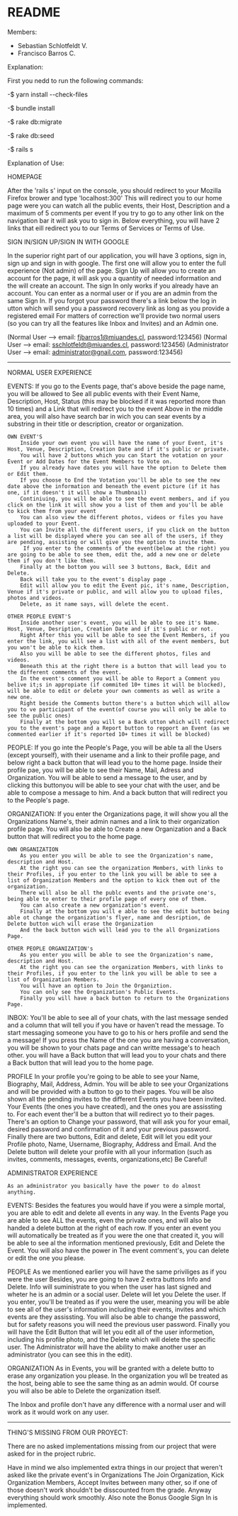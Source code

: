 # README


Members: 
- Sebastian Schlotfeldt V.
- Francisco Barros C.

Explanation:

First you nedd to run the following commands:

-$ yarn install --check-files

-$ bundle install

-$ rake db:migrate

-$ rake db:seed

-$ rails s


Explanation of Use:

HOMEPAGE

After the 'rails s' input on the console, you should redirect to your Mozilla Firefox brower and type 'localhost:300'
This will redirect you to our home page were you can watch all the public events, their Host, Description  and a maximum of 5 comments per event
If you try to go to any other link on the navigation bar it will ask you to sign in.
Below everything, you will have 2 links that eill redirect you to our Terms of Services or Terms of Use.


 SIGN IN/SIGN UP/SIGN IN WITH GOOGLE

In the superior right part of our application, you will have 3 options, sign in, sign up and sign in with google.
The first one will allow you to enter the full experience (Not admin) of the page.
Sign Up will allow you to create an account for the page, it will ask you a quantity of needed information and the will create an account.
The sign In only works if you already have an account. You can enter as a normal user or if you are an admin from the same Sign In.
If you forgot your password there's a link below the log in utton which will send you a password recovery link as long as you provide a registered email
For matters of correction we'll provide two normal users (so you can try all the features like Inbox and Invites) and an Admin one. 

(Normal User --> email: fjbarros1@miuandes.cl, password:123456)
(Normal User --> email: sschlotfeldt@miuandes.cl, password:123456)
(Administrator User --> email: administrator@gnail.com, password:123456)


------------------------------------------------------------------------------------------------------------------------------------------------------------------------------------------------------------------------------------------------------------------------

NORMAL USER EXPERIENCE

EVENTS:
	If you go to the Events page, that's above beside the page name, you will be allowed to See all public events with their
	Event Name, Description, Host, Status (this may be blocked if it was reported more than 10 times) and a Link that will redirect you to the event
	Above in the middle area, you will also have search bar in wich you can sear events by a substring in their title or description, creator or organization.
	
	OWN EVENT'S
		Inside your own event you will have the name of your Event, it's Host, Venue, Description, Creation Date and if it's public or private.
		You will have 2 buttons which you can Start the votation on your Event or Add Dates for the Event Members to Vote on.
		If you already have dates you will have the option to Delete them or Edit them.
		If you choose to End the Votation you'll be able to see the new date above the information and beneath the event picture (if it has one, if it doesn't it will show a Thumbnail)
		Continiuing, you will be able to see the event members, and if you click on the link it will show you a list of them and you'll be able to kick them from your event
		You can also view the different photos, videos or files you have uploaded to your Event.
		You can Invite all the different users, if you click on the button a list will be displayed where you can see all of the users, if they are pending, assisting or will give you the option to invite them.
		 If you enter to the comments of the event(below at the right) you are going to be able to see them, edit the, add a new one or delete them if you don't like them.
		Finally at the bottom you will see 3 buttons, Back, Edit and  Delete.
		Back will take you to the event's display page .
		Edit will allow you to edit the Event pic, it's name, Description, Venue if it's private or public, and will allow you to upload files, photos and videos.
		Delete, as it name says, will delete the ecent.
	
	OTHER PEOPLE EVENT'S
		Inside another user's event, you will be able to see it's Name. Host, Venue, Desription, Creation Date and if it's public or not.
		Right After this you will be able to see the Event Members, if you enter the link, you will see a list with all of the event members, but you won't be able to kick them.
		Also you will be able to see the different photos, files and videos.
		Beneath this at the right there is a button that will lead you to the different comments of the event.
		In the event's comment you will be able to Report a Comment you belive it;s in appropiate (if commited 10+ times it will be blocked), will be able to edit or delete your own comments as well as write a new one.
		Right beside the Comments button there's a button which will allow you to ve participant of the event(of course you will only be able to see the public ones)
		Finally at the bottom you will se a Back utton which will redirect you to the event's page and a Report button to repport an Event (as we commented earlier if it's reported 10+ times it will be blocked)

PEOPLE:
	If you go inte the People's Page, you will be able ta all the Users (except yourself), with their usename
 	and a link to their profile page, and below right a back button that will lead you to the home page.
	Inside their profile pae, you will be able to see their Name, Mail, Adress and Organization.
	You will be able to send a message to the user, and by clicking this buttonyou will be able to see your chat with the user, and be able to compose a message to him.
	And a back button that will redirect you to the People's page.

ORGANIZATION:
	If you enter the Organizations page, it will show you all the Organizations Name's, their admin names and a link to their organization profile page.
	You will also be able to Create  a new Organization and a Back button that will redirect you to the home page.
	
	OWN ORGANIZATION
		As you enter you will be able to see the Organization's name, description and Host.
		At the right you can see the organization Members, with links to their Profiles, if you enter to the link you will be able to see a list of Organization Members and the option to kick them out of the organization.
		There will also be all the publc events and the private one's, being able to enter to their profile page of every one of them.
		You can also create a new organization's event.
		Finally at the bottom you will e able to see the edit button being able ot change the organization's flyer, name and desription, de Delete button wich will erase the Organization
		And the back button wich will lead you to the all Organizations Page.

	OTHER PEOPLE ORGANIZATION's
		As you enter you will be able to see the Organization's name, description and Host.
		At the right you can see the organization Members, with links to their Profiles, if you enter to the link you will be able to see a list of Organization Members.
		You will have an option to Join the Organiztion.
		You can only see the Organization's Public Events.
		Finally you will have a back button to return to the Organizations Page.

INBOX:
	You'll be able to see all of your chats, with the last message sended and a column that will tell you if you have or haven't read the message.
	To start messaging someone you have to go to his or hers profile and send the a message!
	If you press the Name of the one you are having a conversation, you will be shown to your chats page and can writte message's to heach other.
	you will have a Back button that will lead you to your chats and there a Back button that will lead you to the home page.

PROFILE
	In your profile you're going to be able to see your Name, Biography, Mail, Address, Admin.
	You will be able to see your Organizations and will be provided with a button to go to their pages.
	You will be also shown all the pending invites to the different Events you have been invited. Your Events (the ones you have created), and the ones you are assissting to. For each event ther'll be a button that will redirect yo to their pages.
	There's an option to Change your password, that will ask you for your email, desired password and confirmation of it and your previous password.
	Finally there are two buttons, Edit and delete, Edit will let you edit your Profile photo, Name, Username, Biography, Address and Email.
	And the Delete button will delete your profile with all your information (such as invites, comments, messages, events, organizations,etc) Be Careful!


ADMINISTRATOR EXPERIENCE

	As an administrator you basically have the power to do almost anything.

EVENTS:
	Besides the features you would have if you were a simple mortal, you are able to edit and delete all events in any way.
	In the Events Page you are able to see ALL the events, even the private ones, and will also be handed a delete button at the right of each row.
	If you enter an event you will automatically be treated as if you were the one that created it, you will be able to see al the information mentioned previously, Edit and Delete the Event.
	You will also have the power in The event comment's, you can delete or edit the one you please.

PEOPLE
	As we mentioned earlier you will have the same priviliges as if you were the user
	Besides, you are going to have 2 extra buttons Info and Delete.
	Info will suministrate to you when the user has last signed and wheter he is an admin or a social user.
	Delete will let you Delete the user.
	If you enter, you'll be treated as if you were the user, meaning you will be able to see all of the user's information including their events, invites and  which events are they assissting.
	You will also be able to change the password, but for safety reasons you will need the previous user password.
	Finally you will have the Edit Button that will let you edit all of the user informetion, including his profile photo, and the Delete which will delete the specific user.
	The Administrator will have the ability to make another user an administrator (you can see this in the edit).

ORGANIZATION
	As in Events, you will be granted with a delete butto to erase any organization you please.
	In the organization you wll be treated as the host, being able to see the same thing as an admin would.
	Of course you will also be able to Delete the organization itself.

The Inbox and profile don't have any difference with a normal user and will work as it would work on any user.

------------------------------------------------------------------------------------------------------------------------------------------------------------------------------------------------------------------------------------------------------------------------ 

THING'S MISSING FROM OUR PROYECT:

There are no asked implementations missing from our project that were asked for in the project rubric.

Have in mind we also implemented extra things in our project that weren't asked like the private event's in Organizations
The Join Organization, Kick Organization Members, Accept Invites between many other, so if one of those doesn't work shouldn't be disscounted from the
grade. Anyway everything should work smoothly. Also note the Bonus Google Sign In is implemented.

